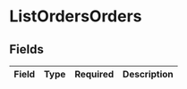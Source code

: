 # ListOrdersOrders


## Fields

| Field       | Type        | Required    | Description |
| ----------- | ----------- | ----------- | ----------- |